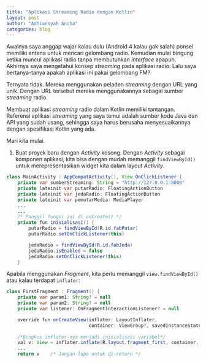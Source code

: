 ```yaml
---
title: "Aplikasi Streaming Radio dengan Kotlin"
layout: post
author: "Adhiansyah Ancha"
categories: blog
---
```


Awalnya saya anggap wajar kalau dulu (Android 4 kalau gak salah) ponsel memiliki antena untuk mencari gelombang radio. Kemudian mulai bingung ketika muncul aplikasi radio tanpa membutuhkan _interface_ apapun. Akhirnya saya mengetahui konsep _streaming_ pada aplikasi radio. Lalu saya bertanya-tanya apakah aplikasi ini pakai gelombang FM? 

Ternyata tidak. Mereka menggunakan peladen _streaming_ dengan URL yang unik. Dengan URL tersebut mereka menggunakannya sebagai sumber _streaming_ radio.

Membuat aplikasi _streaming_ radio dalam Kotlin memiliki tantangan. Referensi aplikasi _streaming_ yang saya temui adalah sumber kode Java dan API yang sudah usang, sehingga saya harus berusaha menyesuaikannya dengan spesifikasi Kotlin yang ada.

Mari kita mulai.

1. Buat proyek baru dengan _Activity_ kosong. Dengan _Activity_ sebagai komponen aplikasi, kita bisa dengan mudah memanggil `findViewById()` untuk merepresentasikan widget kita dalam layout _Activity_. 
```Java
class MainActivity : AppCompatActivity(), View.OnClickListener {
    private var sumberStreaming: String = "http://127.0.0.1:8000"
    private lateinit var putarRadio: FloatingActionButton
    private lateinit var jedaRadio: FloatingActionButton
    private lateinit var pemutarMedia: MediaPlayer
    ...
    ...
    /* Panggil fungsi ini di onCreate() */
    private fun inisialisasi() {
        putarRadio = findViewById(R.id.fabPutar)
        putarRadio.setOnClickListener(this)

        jedaRadio = findViewById(R.id.fabJeda)
        jedaRadio.isEnabled = false
        jedaRadio.setOnClickListener(this)
    }
```

Apabila menggunakan _Fragment_, kita perlu memanggil `view.findViewById()` atau kalau terdapat `inflater`:
```Java
class FirstFragment : Fragment() {
    private var param1: String? = null
    private var param2: String? = null
    private var listener: OnFragmentInteractionListener? = null

    override fun onCreateView(inflater: LayoutInflater,
                              container: ViewGroup?, savedInstanceState: Bundle?): View? {
                                  
    /*Bungkus inflater-nya menjadi inisialisasi variabel*/
    val v: View = inflater.inflate(R.layout.fragment_first, container, false)
    ...
    return v    /* Jangan lupa untuk di-return */
```




